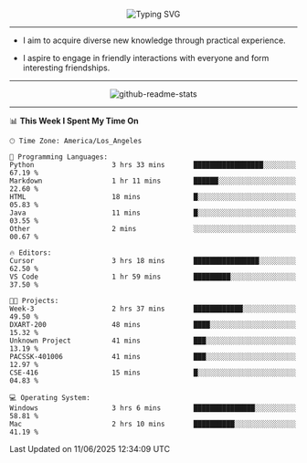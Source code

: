 <p align="center">
  <img src="https://readme-typing-svg.demolab.com?font=Fira+Code&weight=500&size=32&duration=2500&pause=1600&center=true&vCenter=true&random=false&width=1024&height=64&lines=Hi+there+%F0%9F%91%8B;I'm+delighted+you+could+make+it+here+%F0%9F%8E%89;I'm+Harry%2C+a+college+student+still+finding+my+way" alt="Typing SVG" />
</p>


---


- I aim to acquire diverse new knowledge through practical experience.

- I aspire to engage in friendly interactions with everyone and form interesting friendships.


---


<p align="center">
  <img src="https://github-readme-stats.vercel.app/api?username=Harry-Jing&show_icons=true" alt="github-readme-stats"/>
</p>


---

<!--START_SECTION:waka-->
📊 **This Week I Spent My Time On** 

```text
🕑︎ Time Zone: America/Los_Angeles

💬 Programming Languages: 
Python                   3 hrs 33 mins       █████████████████░░░░░░░░   67.19 % 
Markdown                 1 hr 11 mins        ██████░░░░░░░░░░░░░░░░░░░   22.60 % 
HTML                     18 mins             █░░░░░░░░░░░░░░░░░░░░░░░░   05.83 % 
Java                     11 mins             █░░░░░░░░░░░░░░░░░░░░░░░░   03.55 % 
Other                    2 mins              ░░░░░░░░░░░░░░░░░░░░░░░░░   00.67 % 

🔥 Editors: 
Cursor                   3 hrs 18 mins       ████████████████░░░░░░░░░   62.50 % 
VS Code                  1 hr 59 mins        █████████░░░░░░░░░░░░░░░░   37.50 % 

🐱‍💻 Projects: 
Week-3                   2 hrs 37 mins       ████████████░░░░░░░░░░░░░   49.50 % 
DXART-200                48 mins             ████░░░░░░░░░░░░░░░░░░░░░   15.32 % 
Unknown Project          41 mins             ███░░░░░░░░░░░░░░░░░░░░░░   13.19 % 
PACSSK-401006            41 mins             ███░░░░░░░░░░░░░░░░░░░░░░   12.97 % 
CSE-416                  15 mins             █░░░░░░░░░░░░░░░░░░░░░░░░   04.83 % 

💻 Operating System: 
Windows                  3 hrs 6 mins        ███████████████░░░░░░░░░░   58.81 % 
Mac                      2 hrs 10 mins       ██████████░░░░░░░░░░░░░░░   41.19 % 
```


 Last Updated on 11/06/2025 12:34:09 UTC
<!--END_SECTION:waka-->
